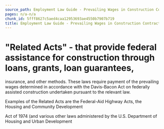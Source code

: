 ```yaml
---
source_path: Employment Law Guide - Prevailing Wages in Construction Contracts.md
pages: n/a-n/a
chunk_id: 5fff8627c5aed4caa12953693ae4550b7907b719
title: Employment Law Guide - Prevailing Wages in Construction Contracts
---
```

# "Related Acts" - that provide federal assistance for construction through loans, grants, loan guarantees,

insurance, and other methods. These laws require payment of the prevailing wages determined in accordance with the Davis-Bacon Act on federally assisted construction undertaken pursuant to the relevant law.

Examples of the Related Acts are the Federal-Aid Highway Acts, the Housing and Community Development

Act of 1974 (and various other laws administered by the U.S. Department of Housing and Urban Development
